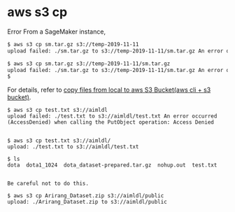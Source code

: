 

# aws s3 cp

Error
From a SageMaker instance,
```bash
$ aws s3 cp sm.tar.gz s3://temp-2019-11-11
upload failed: ./sm.tar.gz to s3://temp-2019-11-11/sm.tar.gz An error occurred (AccessDenied) when calling the PutObject operation: Access Denied

$ aws s3 cp sm.tar.gz s3://temp-2019-11-11/sm.tar.gz
upload failed: ./sm.tar.gz to s3://temp-2019-11-11/sm.tar.gz An error occurred (AccessDenied) when calling the PutObject operation: Access Denied
$
```
For details, refer to [copy files from local to aws S3 Bucket(aws cli + s3 bucket)](https://qiita.com/alokrawat050/items/56820afdb6968deec6a2).



```
$ aws s3 cp test.txt s3://aimldl
upload failed: ./test.txt to s3://aimldl/test.txt An error occurred (AccessDenied) when calling the PutObject operation: Access Denied


$ aws s3 cp test.txt s3://aimldl/
upload: ./test.txt to s3://aimldl/test.txt

$ ls
dota  dota1_1024  dota_dataset-prepared.tar.gz  nohup.out  test.txt


Be careful not to do this.

$ aws s3 cp Arirang_Dataset.zip s3://aimldl/public
upload: ./Arirang_Dataset.zip to s3://aimldl/public 

```

